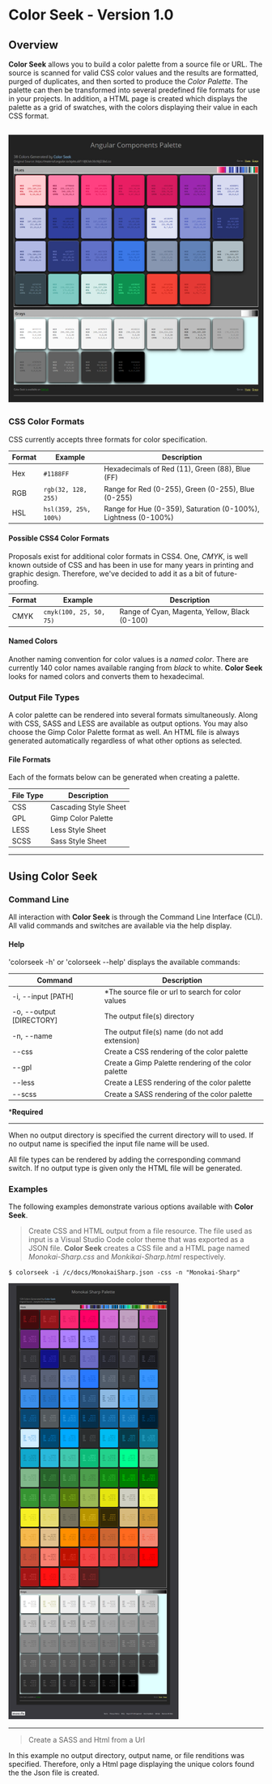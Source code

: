 # Color Seek - Version 1.0 #

## Overview ##

**Color Seek** allows you to build a color palette from a source file or URL. The source is scanned for valid
CSS color values and the results are formatted, purged of duplicates, and then sorted to produce the 
_Color Palette_. The palette can then be transformed into several predefined file formats for use in your projects.
In addition, a HTML page is created which displays the palette as a grid of swatches, with the colors displaying 
their value in each CSS format.


![Readme Image 1](images/readme-1.png)
---

### CSS Color Formats ###

CSS currently accepts three formats for color specification.

| Format    | Example                      | Description                                                    |
|-----------|------------------------------|----------------------------------------------------------------|
| Hex       | `#1188FF`                    | Hexadecimals of Red (11), Green (88), Blue (FF)                |
| RGB       | `rgb(32, 128, 255)`          | Range for Red (0-255), Green (0-255), Blue (0-255)             |
| HSL       | `hsl(359, 25%, 100%)`        | Range for Hue (0-359), Saturation (0-100%), Lightness (0-100%) |

#### Possible CSS4 Color Formats ####

Proposals exist for additional color formats in CSS4. One, _CMYK_, is well known outside of CSS and has been in use
for many years in printing and graphic design. Therefore, we've decided to add it as a bit of future-proofing.

| Format    | Example                      | Description                                   |
|-----------|------------------------------|-----------------------------------------------|
| CMYK      | `cmyk(100, 25, 50, 75)`      | Range of Cyan, Magenta, Yellow, Black (0-100) |


#### Named Colors ####

Another naming convention for color values is a _named color_. There are currently 140 color names available ranging
from _black_ to white. **Color Seek** looks for named colors and converts them to hexadecimal. 

### Output File Types ###

A color palette can be rendered into several formats simultaneously. Along with CSS, SASS and LESS are available 
as output options. You may also choose the Gimp Color Palette format as well. An HTML file is always generated 
automatically regardless of what other options as selected.

#### File Formats ####

Each of the formats below can be generated when creating a palette.

| File Type | Description           |
|-----------|-----------------------|
| CSS       | Cascading Style Sheet |
| GPL       | Gimp Color Palette    |
| LESS      | Less Style Sheet      |
| SCSS      | Sass Style Sheet      |

---

## Using Color Seek ##

### Command Line ###

All interaction with **Color Seek** is through the Command Line Interface (CLI). All valid commands and switches are available via the help display.

#### Help ####

'colorseek -h' or 'colorseek --help' displays the available commands:

| Command                 | Description                                          |
|-------------------------|------------------------------------------------------|
| -i, --input [PATH]      | *The source file or url to search for color values   |
| -o, --output [DIRECTORY]| The output file(s) directory                         |
| -n, --name              | The output file(s) name (do not add extension)       |
| --css                   | Create a CSS rendering of the color palette          |
| --gpl                   | Create a Gimp Palette rendering of the color palette |
| --less                  | Create a LESS rendering of the color palette         |
| --scss                  | Create a SASS rendering of the color palette         |

***Required**

---

When no output directory is specified the current directory will to used. If no output name is specified the input file
name will be used.

All file types can be rendered by adding the corresponding command switch. If no output type is given only the HTML 
file will be generated.

### Examples ###

The following examples demonstrate various options available with **Color Seek**.

> Create CSS and HTML output from a file resource. The file used as input is a Visual Studio Code color theme that was exported as a JSON file. **Color Seek** creates 
> a CSS file and a HTML page named _Monokai-Sharp.css_ and _Monkikai-Sharp.html_ respectively.
>
    $ colorseek -i /c/docs/MonokaiSharp.json -css -n "Monokai-Sharp"
 
![readme-2](images/readme-2.png)

---


> Create a SASS and Html from a Url


In this example no output directory, output name, or file renditions was
specified. Therefore, only a Html page displaying the unique colors found the the Json file is created.

